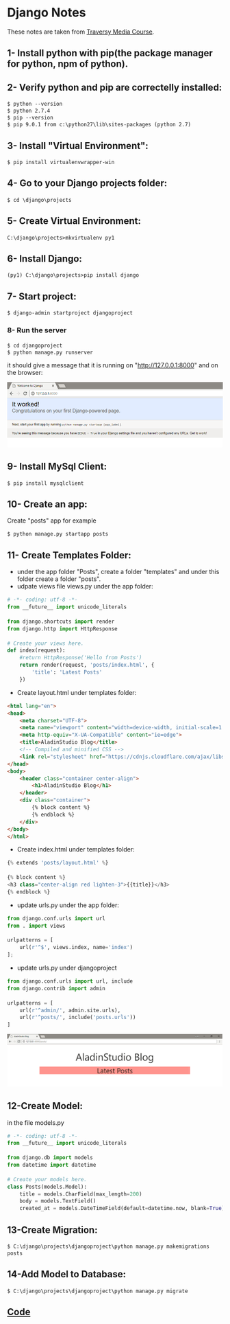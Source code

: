 # Django Notes
These notes are taken from [Traversy Media Course](https://www.youtube.com/watch?v=D6esTdOLXh4).

## 1- Install python with pip(the package manager for python, npm of python).
## 2- Verify python and pip are correctelly installed:
```
$ python --version
$ python 2.7.4
$ pip --version
$ pip 9.0.1 from c:\python27\lib\sites-packages (python 2.7)
```
## 3- Install "Virtual Environment":
```
$ pip install virtualenvwrapper-win
```
## 4- Go to your Django projects folder:
```
$ cd \django\projects
```
## 5- Create Virtual Environment:
```
C:\django\projects>mkvirtualenv py1
```
## 6- Install Django:
```
(py1) C:\django\projects>pip install django
```
## 7- Start project:
```
$ django-admin startproject djangoproject
```
### 8- Run the server
```
$ cd djangoproject
$ python manage.py runserver
```
it should give a message that it is running on "http://127.0.0.1:8000"
and on the browser: 
  
![alt text](https://github.com/aladin002dz/Django-Notes/blob/master/welcome.png "welcome django page")

## 9- Install MySql Client:  
```
$ pip install mysqlclient
```
## 10- Create an app:
Create "posts" app for example
```
$ python manage.py startapp posts
```
## 11- Create Templates Folder:
- under the app folder "Posts", create a folder "templates" and under this folder create a folder "posts".
- udpate views file views.py under the app folder:
```py
# -*- coding: utf-8 -*-
from __future__ import unicode_literals

from django.shortcuts import render
from django.http import HttpResponse

# Create your views here.
def index(request):
    #return HttpResponse('Hello from Posts')
    return render(request, 'posts/index.html', {
        'title': 'Latest Posts'
    })
```
- Create layout.html under templates folder:
```html
<html lang="en">
<head>
    <meta charset="UTF-8">
    <meta name="viewport" content="width=device-width, initial-scale=1.0">
    <meta http-equiv="X-UA-Compatible" content="ie=edge">
    <title>AladinStudio Blog</title>
    <!-- Compiled and minified CSS -->
    <link rel="stylesheet" href="https://cdnjs.cloudflare.com/ajax/libs/materialize/1.0.0-rc.2/css/materialize.min.css">
</head>
<body>
    <header class="container center-align">
        <h1>AladinStudio Blog</h1>
    </header>
    <div class="container">
        {% block content %}
        {% endblock %}
    </div>
</body>
</html>
```
- Create index.html under templates folder:
```py
{% extends 'posts/layout.html' %}

{% block content %}
<h3 class="center-align red lighten-3">{{title}}</h3>
{% endblock %}
```
- update urls.py under the app folder:
```py
from django.conf.urls import url
from . import views

urlpatterns = [
    url(r'^$', views.index, name='index')
];
```
- update urls.py under djangoproject
```py
from django.conf.urls import url, include
from django.contrib import admin

urlpatterns = [
    url(r'^admin/', admin.site.urls),
    url(r'^posts/', include('posts.urls'))
]
```
![alt text](https://github.com/aladin002dz/Django-Notes/blob/master/Template.png "django template page")
## 12-Create Model:
in the file models.py
```py
# -*- coding: utf-8 -*-
from __future__ import unicode_literals

from django.db import models
from datetime import datetime

# Create your models here.
class Posts(models.Model):
    title = models.CharField(max_length=200)
    body = models.TextField()
    created_at = models.DateTimeField(default=datetime.now, blank=True)
```
## 13-Create Migration:
```
$ C:\django\projects\djangoproject\python manage.py makemigrations posts
```
## 14-Add Model to Database:
```
$ C:\django\projects\djangoproject\python manage.py migrate
```

## [Code](https://github.com/bradtraversy/djangocrashcourse)
